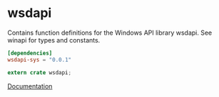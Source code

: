 # wsdapi #
Contains function definitions for the Windows API library wsdapi. See winapi for types and constants.

```toml
[dependencies]
wsdapi-sys = "0.0.1"
```

```rust
extern crate wsdapi;
```

[Documentation](https://retep998.github.io/doc/wsdapi/)
